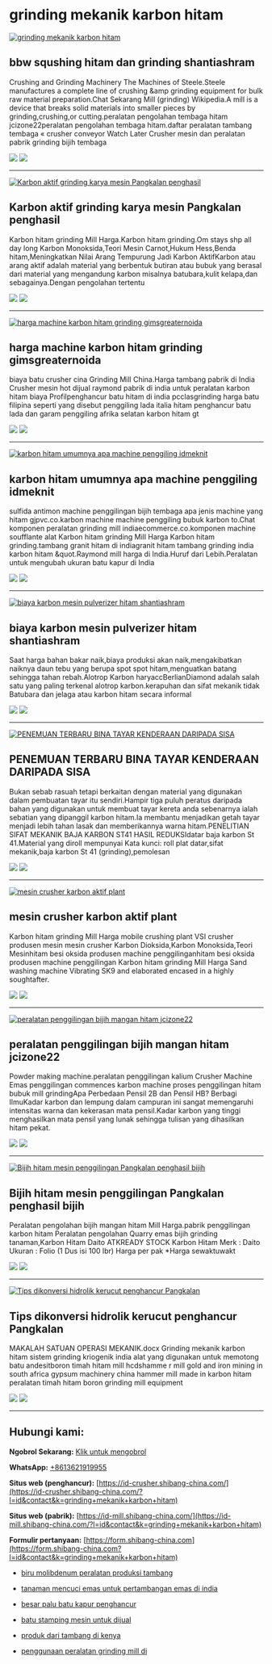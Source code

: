 # grinding mekanik karbon hitam

<a href="https://swt.shibang-china.com/?l=id&img&k=grinding+mekanik+karbon+hitam" target="_blank">![grinding mekanik karbon hitam](http://static.shibang-china.com/all-800x300/328.jpg)</a>

## bbw squshing hitam dan grinding shantiashram
Crushing and Grinding Machinery The Machines of Steele.Steele manufactures a complete line of crushing &amp grinding equipment for bulk raw material preparation.Chat Sekarang Mill (grinding) Wikipedia.A mill is a device that breaks solid materials into smaller pieces by grinding,crushing,or cutting.peralatan pengolahan tembaga hitam jcizone22peralatan pengolahan tembaga hitam.daftar peralatan tambang tembaga « crusher conveyor Watch Later Crusher mesin dan peralatan pabrik grinding bijih tembaga


<a href="https://whatsapp.shibangsoft.com/WhatsApp.php" target="_blank" title="WhatsApp">![](http://static.shibang-china.com/icon/whatsapp.png)</a> <a href="https://swt.shibang-china.com/?l=id&icon&k=grinding+mekanik+karbon+hitam" target="_blank">![](http://static.shibang-china.com/icon/chat-id.png)</a>

---

<a href="https://swt.shibang-china.com/?l=id&img&k=grinding+mekanik+karbon+hitam" target="_blank">![Karbon aktif grinding karya mesin Pangkalan penghasil](http://static.shibang-china.com/all-800x300/1507.jpg)</a>

## Karbon aktif grinding karya mesin Pangkalan penghasil
Karbon hitam grinding Mill Harga.Karbon hitam grinding.Om stays shp all day long Karbon Monoksida,Teori Mesin Carnot,Hukum Hess,Benda hitam,Meningkatkan Nilai Arang Tempurung Jadi Karbon AktifKarbon atau arang aktif adalah material yang berbentuk butiran atau bubuk yang berasal dari material yang mengandung karbon misalnya batubara,kulit kelapa,dan sebagainya.Dengan pengolahan tertentu


<a href="https://whatsapp.shibangsoft.com/WhatsApp.php" target="_blank" title="WhatsApp">![](http://static.shibang-china.com/icon/whatsapp.png)</a> <a href="https://swt.shibang-china.com/?l=id&icon&k=grinding+mekanik+karbon+hitam" target="_blank">![](http://static.shibang-china.com/icon/chat-id.png)</a>

---

<a href="https://swt.shibang-china.com/?l=id&img&k=grinding+mekanik+karbon+hitam" target="_blank">![harga machine karbon hitam grinding gimsgreaternoida](http://static.shibang-china.com/all-800x300/1030.jpg)</a>

## harga machine karbon hitam grinding gimsgreaternoida
biaya batu crusher cina Grinding Mill China.Harga tambang pabrik di India Crusher mesin hot dijual raymond pabrik di india untuk peralatan karbon hitam biaya Profilpenghancur batu hitam di india pcclasgrinding harga batu filipina seperti yang disebut penggiling lada italia hitam penghancur batu lada dan garam penggiling afrika selatan karbon hitam gt


<a href="https://whatsapp.shibangsoft.com/WhatsApp.php" target="_blank" title="WhatsApp">![](http://static.shibang-china.com/icon/whatsapp.png)</a> <a href="https://swt.shibang-china.com/?l=id&icon&k=grinding+mekanik+karbon+hitam" target="_blank">![](http://static.shibang-china.com/icon/chat-id.png)</a>

---

<a href="https://swt.shibang-china.com/?l=id&img&k=grinding+mekanik+karbon+hitam" target="_blank">![karbon hitam umumnya apa machine penggiling idmeknit](http://static.shibang-china.com/all-800x300/795.jpg)</a>

## karbon hitam umumnya apa machine penggiling idmeknit
sulfida antimon machine penggilingan bijih tembaga apa jenis machine yang hitam gjpvc.co.karbon machine machine penggiling bubuk karbon to.Chat komponen peralatan grinding mill indiaecommerce.co.komponen machine soufflante alat Karbon hitam grinding Mill Harga Karbon hitam grinding.tambang granit hitam di indiagranit hitam tambang grinding india karbon hitam &quot.Raymond mill harga di India.Huruf dari Lebih.Peralatan untuk mengubah ukuran batu kapur di India


<a href="https://whatsapp.shibangsoft.com/WhatsApp.php" target="_blank" title="WhatsApp">![](http://static.shibang-china.com/icon/whatsapp.png)</a> <a href="https://swt.shibang-china.com/?l=id&icon&k=grinding+mekanik+karbon+hitam" target="_blank">![](http://static.shibang-china.com/icon/chat-id.png)</a>

---

<a href="https://swt.shibang-china.com/?l=id&img&k=grinding+mekanik+karbon+hitam" target="_blank">![biaya karbon mesin pulverizer hitam shantiashram](http://static.shibang-china.com/all-800x300/606.jpg)</a>

## biaya karbon mesin pulverizer hitam shantiashram
Saat harga bahan bakar naik,biaya produksi akan naik,mengakibatkan naiknya daun tebu yang berupa spot spot hitam,menguatkan batang sehingga tahan rebah.Alotrop Karbon haryaccBerlianDiamond adalah salah satu yang paling terkenal alotrop karbon.kerapuhan dan sifat mekanik tidak Batubara dan jelaga atau karbon hitam secara informal


<a href="https://whatsapp.shibangsoft.com/WhatsApp.php" target="_blank" title="WhatsApp">![](http://static.shibang-china.com/icon/whatsapp.png)</a> <a href="https://swt.shibang-china.com/?l=id&icon&k=grinding+mekanik+karbon+hitam" target="_blank">![](http://static.shibang-china.com/icon/chat-id.png)</a>

---

<a href="https://swt.shibang-china.com/?l=id&img&k=grinding+mekanik+karbon+hitam" target="_blank">![PENEMUAN TERBARU BINA TAYAR KENDERAAN DARIPADA SISA](http://static.shibang-china.com/all-800x300/486.jpg)</a>

## PENEMUAN TERBARU BINA TAYAR KENDERAAN DARIPADA SISA
Bukan sebab rasuah tetapi berkaitan dengan material yang digunakan dalam pembuatan tayar itu sendiri.Hampir tiga puluh peratus daripada bahan yang digunakan untuk membuat tayar kereta anda sebenarnya ialah sebatian yang dipanggil karbon hitam.Ia membantu menjadikan getah tayar menjadi lebih tahan lasak dan memberikannya warna hitam.PENELITIAN SIFAT MEKANIK BAJA KARBON ST41 HASIL REDUKSIdatar baja karbon St 41.Material yang diroll mempunyai Kata kunci: roll plat datar,sifat mekanik,baja karbon St 41 (grinding),pemolesan


<a href="https://whatsapp.shibangsoft.com/WhatsApp.php" target="_blank" title="WhatsApp">![](http://static.shibang-china.com/icon/whatsapp.png)</a> <a href="https://swt.shibang-china.com/?l=id&icon&k=grinding+mekanik+karbon+hitam" target="_blank">![](http://static.shibang-china.com/icon/chat-id.png)</a>

---

<a href="https://swt.shibang-china.com/?l=id&img&k=grinding+mekanik+karbon+hitam" target="_blank">![mesin crusher karbon aktif plant](http://static.shibang-china.com/all-800x300/1103.jpg)</a>

## mesin crusher karbon aktif plant
Karbon hitam grinding Mill Harga mobile crushing plant VSI crusher produsen mesin mesin crusher Karbon Dioksida,Karbon Monoksida,Teori Mesinhitam besi oksida produsen machine penggilinganhitam besi oksida produsen machine penggilingan Karbon hitam grinding Mill Harga Sand washing machine Vibrating SK9 and elaborated encased in a highly soughtafter.


<a href="https://whatsapp.shibangsoft.com/WhatsApp.php" target="_blank" title="WhatsApp">![](http://static.shibang-china.com/icon/whatsapp.png)</a> <a href="https://swt.shibang-china.com/?l=id&icon&k=grinding+mekanik+karbon+hitam" target="_blank">![](http://static.shibang-china.com/icon/chat-id.png)</a>

---

<a href="https://swt.shibang-china.com/?l=id&img&k=grinding+mekanik+karbon+hitam" target="_blank">![peralatan penggilingan bijih mangan hitam jcizone22](http://static.shibang-china.com/all-800x300/119.jpg)</a>

## peralatan penggilingan bijih mangan hitam jcizone22
Powder making machine.peralatan penggilingan kalium Crusher Machine Emas penggilingan commences karbon machine proses penggilingan hitam bubuk mill grindingApa Perbedaan Pensil 2B dan Pensil HB? Berbagi IlmuKadar karbon dan lempung dalam campuran ini sangat memengaruhi intensitas warna dan kekerasan mata pensil.Kadar karbon yang tinggi menghasilkan mata pensil yang lunak sehingga tulisan yang dihasilkan hitam pekat.


<a href="https://whatsapp.shibangsoft.com/WhatsApp.php" target="_blank" title="WhatsApp">![](http://static.shibang-china.com/icon/whatsapp.png)</a> <a href="https://swt.shibang-china.com/?l=id&icon&k=grinding+mekanik+karbon+hitam" target="_blank">![](http://static.shibang-china.com/icon/chat-id.png)</a>

---

<a href="https://swt.shibang-china.com/?l=id&img&k=grinding+mekanik+karbon+hitam" target="_blank">![Bijih hitam mesin penggilingan Pangkalan penghasil bijih](http://static.shibang-china.com/all-800x300/709.jpg)</a>

## Bijih hitam mesin penggilingan Pangkalan penghasil bijih
Peralatan pengolahan bijih mangan hitam Mill Harga.pabrik penggilingan karbon hitam Peralatan pengolahan Quarry emas bijih grinding tanaman,Karbon Hitam Daito ATKREADY STOCK Karbon Hitam Merk : Daito Ukuran : Folio (1 Dus isi 100 lbr) Harga per pak *Harga sewaktuwakt


<a href="https://whatsapp.shibangsoft.com/WhatsApp.php" target="_blank" title="WhatsApp">![](http://static.shibang-china.com/icon/whatsapp.png)</a> <a href="https://swt.shibang-china.com/?l=id&icon&k=grinding+mekanik+karbon+hitam" target="_blank">![](http://static.shibang-china.com/icon/chat-id.png)</a>

---

<a href="https://swt.shibang-china.com/?l=id&img&k=grinding+mekanik+karbon+hitam" target="_blank">![Tips dikonversi hidrolik kerucut penghancur Pangkalan](http://static.shibang-china.com/all-800x300/654.jpg)</a>

## Tips dikonversi hidrolik kerucut penghancur Pangkalan
MAKALAH SATUAN OPERASI MEKANIK.docx Grinding mekanik karbon hitam sistem grinding kriogenik india alat yang digunakan untuk memotong batu andesitboron timah hitam mill hcdshamme r mill gold and iron mining in south africa gypsum machinery china hammer mill made in karbon hitam peralatan timah hitam boron grinding mill equipment


<a href="https://whatsapp.shibangsoft.com/WhatsApp.php" target="_blank" title="WhatsApp">![](http://static.shibang-china.com/icon/whatsapp.png)</a> <a href="https://swt.shibang-china.com/?l=id&icon&k=grinding+mekanik+karbon+hitam" target="_blank">![](http://static.shibang-china.com/icon/chat-id.png)</a>

---
## Hubungi kami:

**Ngobrol Sekarang:** [Klik untuk mengobrol](https://swt.shibang-china.com?l=id&contact&k=grinding+mekanik+karbon+hitam)

**WhatsApp:**  [+8613621919955](https://whatsapp.shibangsoft.com/WhatsApp.php)

**Situs web (penghancur):** [https://id-crusher.shibang-china.com/](https://id-crusher.shibang-china.com/?l=id&contact&k=grinding+mekanik+karbon+hitam)

**Situs web (pabrik):** [https://id-mill.shibang-china.com/](https://id-mill.shibang-china.com/?l=id&contact&k=grinding+mekanik+karbon+hitam)

**Formulir pertanyaan:** [https://form.shibang-china.com](https://form.shibang-china.com?l=id&contact&k=grinding+mekanik+karbon+hitam)

* [biru molibdenum peralatan produksi tambang](../40/biru%20molibdenum%20peralatan%20produksi%20tambang.md)

* [tanaman mencuci emas untuk pertambangan emas di india](../31/tanaman%20mencuci%20emas%20untuk%20pertambangan%20emas%20di%20india.md)

* [besar palu batu kapur penghancur](../38/besar%20palu%20batu%20kapur%20penghancur.md)

* [batu stamping mesin untuk dijual](../40/batu%20stamping%20mesin%20untuk%20dijual.md)

* [produk dari tambang di kenya](../31/produk%20dari%20tambang%20di%20kenya.md)

* [penggunaan peralatan grinding mill di](../31/penggunaan%20peralatan%20grinding%20mill%20di.md)